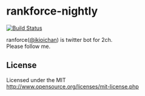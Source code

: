 # rankforce-nightly
[![Build Status](https://travis-ci.org/rankforce/rankforce-core.svg?branch=master)](https://travis-ci.org/rankforce/rankforce-core)

ranforce([@ikioichan](https://twitter.com/ikioichan)) is twitter bot for 2ch.  
Please follow me.

## License
Licensed under the MIT  
http://www.opensource.org/licenses/mit-license.php
